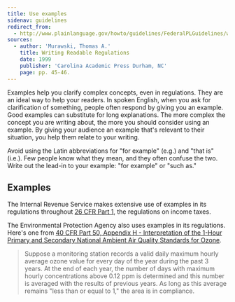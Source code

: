 ```yaml
---
title: Use examples
sidenav: guidelines
redirect_from:
  - http://www.plainlanguage.gov/howto/guidelines/FederalPLGuidelines/writeExamples.cfm
sources:
  - author: 'Murawski, Thomas A.'
    title: Writing Readable Regulations
    date: 1999
    publisher: 'Carolina Academic Press Durham, NC'
    page: pp. 45-46.
---
```


Examples help you clarify complex concepts, even in regulations. They are an ideal way to help your readers. In spoken English, when you ask for clarification of something, people often respond by giving you an example. Good examples can substitute for long explanations. The more complex the concept you are writing about, the more you should consider using an example. By giving your audience an example that's relevant to their situation, you help them relate to your writing.

Avoid using the Latin abbreviations for "for example" (e.g.) and "that is" (i.e.). Few people know what they mean, and they often confuse the two. Write out the lead-in to your example: "for example" or "such as."

## Examples

The Internal Revenue Service makes extensive use of examples in its regulations throughout [26 CFR Part 1](https://www.ecfr.gov/cgi-bin/text-idx?SID=06bffadaf844f7e738e7887e25ff2c73&mc=true&tpl=/ecfrbrowse/Title26/26cfr1_main_02.tpl), the regulations on income taxes.

The Environmental Protection Agency also uses examples in its regulations. Here's one from [40 CFR Part 50, Appendix H - Interpretation of the 1-Hour Primary and Secondary National Ambient Air Quality Standards for Ozone](https://www.ecfr.gov/cgi-bin/text-idx?SID=6e94dce3223e36441341c0511d17ad4b&mc=true&node=ap40.2.50_119.h&rgn=div9).

> Suppose a monitoring station records a valid daily maximum hourly average ozone value for every day of the year during the past 3 years. At the end of each year, the number of days with maximum hourly concentrations above 0.12 ppm is determined and this number is averaged with the results of previous years. As long as this average remains "less than or equal to 1," the area is in compliance.
